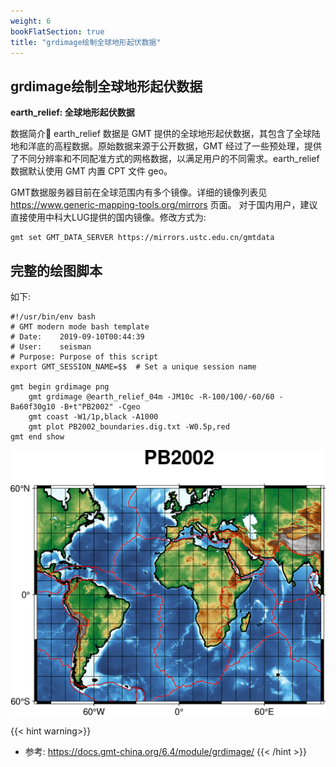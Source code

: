 ```yaml
---
weight: 6
bookFlatSection: true
title: "grdimage绘制全球地形起伏数据"
---
```


## grdimage绘制全球地形起伏数据

**earth_relief: 全球地形起伏数据**

数据简介
earth_relief 数据是 GMT 提供的全球地形起伏数据，其包含了全球陆地和洋底的高程数据。原始数据来源于公开数据，GMT 经过了一些预处理，提供了不同分辨率和不同配准方式的网格数据，以满足用户的不同需求。earth_relief 数据默认使用 GMT 内置 CPT 文件 geo。


GMT数据服务器目前在全球范围内有多个镜像。详细的镜像列表见 https://www.generic-mapping-tools.org/mirrors 页面。 对于国内用户，建议直接使用中科大LUG提供的国内镜像。修改方式为:

```
gmt set GMT_DATA_SERVER https://mirrors.ustc.edu.cn/gmtdata
```

## 完整的绘图脚本  
如下:
```
#!/usr/bin/env bash
# GMT modern mode bash template
# Date:    2019-09-10T00:44:39
# User:    seisman
# Purpose: Purpose of this script
export GMT_SESSION_NAME=$$  # Set a unique session name

gmt begin grdimage png
    gmt grdimage @earth_relief_04m -JM10c -R-100/100/-60/60 -Ba60f30g10 -B+t"PB2002" -Cgeo
    gmt coast -W1/1p,black -A1000
    gmt plot PB2002_boundaries.dig.txt -W0.5p,red
gmt end show
```

![](./grdimage.png)

{{< hint warning>}}
- 参考: https://docs.gmt-china.org/6.4/module/grdimage/
{{< /hint >}}
